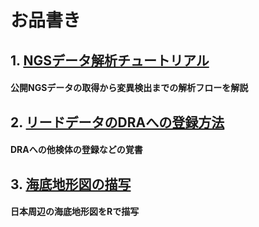 # お品書き
## 1. [NGSデータ解析チュートリアル](https://github.com/akihirao/how2cook/tree/main/ngs_training)
####  公開NGSデータの取得から変異検出までの解析フローを解説

## 2. [リードデータのDRAへの登録方法](https://github.com/akihirao/how2cook/tree/main/how2submit_DRA)
####  DRAへの他検体の登録などの覚書

## 3. [海底地形図の描写](https://github.com/akihirao/how2cook/blob/main/how2draw_ETOPO/Plot.Sea_around_JPN.md)
####  日本周辺の海底地形図をRで描写
